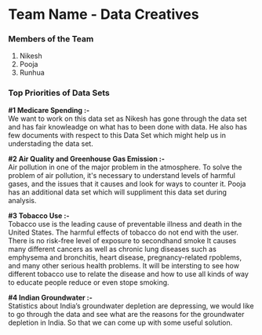# Team Name - Data Creatives 

### Members of the Team
1. Nikesh
2. Pooja
3. Runhua

### Top Priorities of Data Sets

**#1 Medicare Spending :-**  
 We want to work on this data set as Nikesh has gone through the data set and has fair knowleadge on what has to been done with data. He also has few documents with respect to this Data Set which might help us in understading the data set.
 
**#2 Air Quality and Greenhouse Gas Emission :-**  
 Air pollution in one of the major problem in the atmosphere. To solve the problem of air pollution, it's necessary to understand levels of harmful gases, and the issues that it causes and look for ways to counter it. Pooja has an additional data set which will suppliment this data set during analysis.

**#3 Tobacco Use :-**  
 Tobacco use is the leading cause of preventable illness and death in the United States. 
The harmful effects of tobacco do not end with the user. There is no risk-free level of exposure to secondhand smoke
It causes many different cancers as well as chronic lung diseases such as emphysema and bronchitis, 
heart disease, pregnancy-related rpoblems, and many other serious health problems. 
It will be intersting to see how different tobacco use to relate the disease and how to use all kinds of way to educate people reduce or even stope smoking.

**#4 Indian Groundwater :-**  
 Statistics about India’s groundwater depletion are depressing, we would like to go through the data and see what are the reasons for the groundwater depletion in India. So that we can come up with some useful solution.
